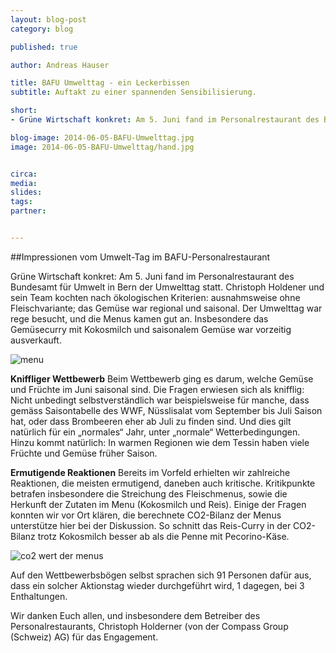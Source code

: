 ```yaml
---
layout: blog-post
category: blog

published: true

author: Andreas Hauser

title: BAFU Umwelttag - ein Leckerbissen
subtitle: Auftakt zu einer spannenden Sensibilisierung.

short: 
- Grüne Wirtschaft konkret: Am 5. Juni fand im Personalrestaurant des Bundesamt für Umwelt ...

blog-image: 2014-06-05-BAFU-Umwelttag.jpg
image: 2014-06-05-BAFU-Umwelttag/hand.jpg


circa: 
media: 
slides:
tags:
partner:


---
```



##Impressionen vom Umwelt-Tag im BAFU-Personalrestaurant

Grüne Wirtschaft konkret: Am 5. Juni fand im Personalrestaurant des Bundesamt für Umwelt in Bern der Umwelttag statt. Christoph Holdener und sein Team kochten nach ökologischen Kriterien: ausnahmsweise ohne Fleischvariante; das Gemüse war regional und saisonal. Der Umwelttag war rege besucht, und die Menus kamen gut an. Insbesondere das Gemüsecurry mit Kokosmilch und saisonalem Gemüse war vorzeitig ausverkauft. 

![menu](/assets/images/blog/2014-06-05-BAFU-Umwelttag/menu.jpg "Leckeres Menu")
 
**Kniffliger Wettbewerb**
Beim Wettbewerb ging es darum, welche Gemüse und Früchte im Juni saisonal sind. Die Fragen erwiesen sich als knifflig: Nicht unbedingt selbstverständlich war beispielsweise für manche, dass gemäss Saisontabelle des WWF, Nüsslisalat vom September bis Juli Saison hat, oder dass Brombeeren eher ab Juli zu finden sind. Und dies gilt natürlich für ein „normales“ Jahr, unter „normale“ Wetterbedingungen. Hinzu kommt natürlich: In warmen Regionen wie dem Tessin haben viele Früchte und Gemüse früher Saison. 

**Ermutigende Reaktionen**
Bereits im Vorfeld erhielten wir zahlreiche Reaktionen, die meisten ermutigend, daneben auch kritische. Kritikpunkte betrafen insbesondere die Streichung des Fleischmenus, sowie die Herkunft der Zutaten im Menu (Kokosmilch und Reis). Einige der Fragen konnten wir vor Ort klären, die berechnete CO2-Bilanz der Menus unterstütze hier bei der Diskussion. So schnitt das Reis-Curry in der CO2-Bilanz trotz Kokosmilch besser ab als die Penne mit Pecorino-Käse.

![co2 wert der menus](/assets/images/blog/2014-06-05-BAFU-Umwelttag/co2.jpg "CO2 Wert der Menus")

Auf den Wettbewerbsbögen selbst sprachen sich 91 Personen dafür aus, dass ein solcher Aktionstag wieder durchgeführt wird, 1 dagegen, bei 3 Enthaltungen.  

Wir danken Euch allen, und insbesondere dem Betreiber des Personalrestaurants, Christoph Holderner (von der Compass Group (Schweiz) AG) für das Engagement.

